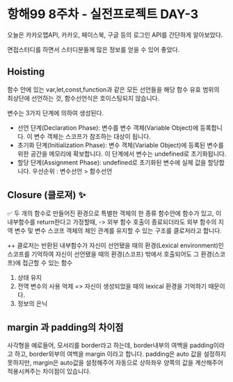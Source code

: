 # 항해99 8주차 - 실전프로젝트 DAY-3

오늘은 카카오맵API, 카카오, 페이스북, 구글 등의 로그인 API를 간단하게 알아보았다.

면접스터디를 하면서 스터디분들께 많은 정보를 얻을 수 있어 좋았다.

## Hoisting

함수 안에 있는 var,let,const,function과 같은 모든 선언들을 해당 함수 유효 범위의 최상단에 선언하는 것,
함수선언식은 호이스팅되지 않습니다.

변수는 3가지 단계에 의하여 생성된다.

- 선언 단계(Declaration Phase): 변수를 변수 객체(Variable Object)에 등록합니다. 이 변수 객체는 스코프가 참조하는 대상이 됩니다.
- 초기화 단계(Initialization Phase): 변수 객체(Variable Object)에 등록된 변수를 위한 공간을 메모리에 확보합니다. 이 단계에서 변수는 undefined로 초기화됩니다.
- 할당 단계(Assignment Phase): undefined로 초기화된 변수에 실제 값을 할당합니다.
  우선순위 : 변수선언 > 함수선언

## Closure (클로져) ✨

✅ 두 개의 함수로 만들어진 환경으로 특별한 객체의 한 종류
함수안에 함수가 있고, 이 내부함수를 return한다고 가정할때,
-> 외부 함수 호출이 종료되더라도 외부 함수의 지역 변수 및 변수 스코프 객체의 체인 관계를 유지할 수 있는 구조를 클로저라고 합니다.

++ 클로저는 반환된 내부함수가 자신이 선언됐을 때의 환경(Lexical environment)인 스코프를 기억하여 자신이 선언됐을 때의 환경(스코프) 밖에서 호출되어도 그 환경(스코프)에 접근할 수 있는 함수

1. 상태 유지
2. 전역 변수의 사용 억제 => 자신이 생성되었을 때의 lexical 환경을 기억하기 때문이다.
3. 정보의 은닉

## margin 과 padding의 차이점

사각형을 예로들어, 모서리를 border라고 하는데, border내부의 여백을 padding이라고 하고, border외부의 여백을 margin 이라고 합니다. padding은 auto 값을 설정하지 못하지만, margin은 auto값을 설정해주어 자동으로 상하좌우 양쪽의 값을 계산해주어 적용시켜주는 차이점이 있습니다.
